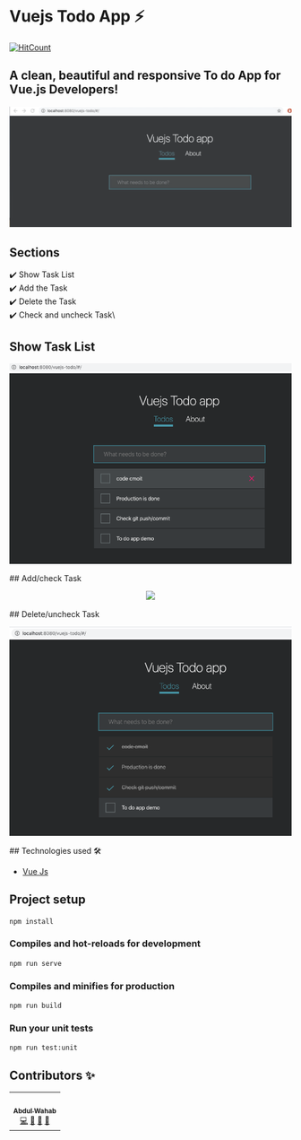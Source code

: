# Vuejs Todo App  ⚡️
[![HitCount](http://hits.dwyl.com/abdulwahab0/https://githubcom/AbdulWahab0/ToDos-App-vuejs.svg)](http://hits.dwyl.com/abdulwahab0/https://githubcom/AbdulWahab0/ToDos-App-vuejs)
## A clean, beautiful and responsive To do App for Vue.js Developers!
![](demo.gif)


## Sections 
✔️ Show Task List\
✔️ Add the Task\
✔️ Delete the Task \
✔️ Check and uncheck Task\

## Show Task List
<p align="center"> 
  <kbd>
  	<a href="https://admiring-jennings-4c377a.netlify.app/" target="_blank">
		<img src="task_list.png"></img>
	</a>
  </kbd>
</p>
## Add/check Task
<p align="center"> 
  <kbd>
  	<a href="https://admiring-jennings-4c377a.netlify.app/" target="_blank">
		<img src=".png"></img>
	</a>
  </kbd>
</p>
## Delete/uncheck Task
<p align="center"> 
  <kbd>
  	<a href="https://admiring-jennings-4c377a.netlify.app/" target="_blank">
		<img src="remove.png"></img>
	</a>
  </kbd>
</p>
## Technologies used 🛠️

- [Vue Js](https://vuejs.org/)


## Project setup
```
npm install
```

### Compiles and hot-reloads for development
```
npm run serve
```

### Compiles and minifies for production
```
npm run build
```

### Run your unit tests
```
npm run test:unit
```
## Contributors ✨
<table>
  <tr>
    <td align="center"><a href="https://github.com/AbdulWahab0"><br /><sub><b>Abdul Wahab</b></sub></a><br /><a href="https://github.com/AbdulWahab0" title="Code">💻</a> <a href="https://github.com/AbdulWahab0" title="Documentation">📖</a> <a href="https://github.com/AbdulWahab0" title="Design">🎨</a> <a href="https://github.com/AbdulWahab0" title="Maintenance">🚧</a></td>
  </tr>
</table>
